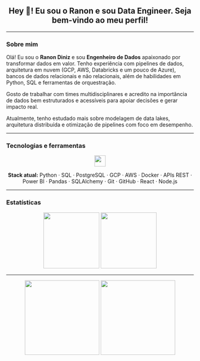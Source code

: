 <h2 align="center">Hey 👋! Eu sou o Ranon e sou Data Engineer. Seja bem-vindo ao meu perfil!</h2>

---

### Sobre mim

Olá! Eu sou o **Ranon Diniz** e sou **Engenheiro de Dados** apaixonado por transformar dados em valor. Tenho experiência com pipelines de dados, arquitetura em nuvem (GCP, AWS, Databricks e um pouco de Azure), bancos de dados relacionais e não relacionais, além de habilidades em Python, SQL e ferramentas de orquestração.

Gosto de trabalhar com times multidisciplinares e acredito na importância de dados bem estruturados e acessíveis para apoiar decisões e gerar impacto real.

Atualmente, tenho estudado mais sobre modelagem de data lakes, arquitetura distribuída e otimização de pipelines com foco em desempenho.


---

### Tecnologias e ferramentas

<div align="center">
  <img src="https://skillicons.dev/icons?i=py,sql,postgres,mysql,gcp,aws,docker,pandas,react,nodejs,html,css,js,git,github" height="30" />
</div>

<p align="center">
  <b>Stack atual:</b> Python · SQL · PostgreSQL · GCP · AWS · Docker · APIs REST · Power BI · Pandas · SQLAlchemy · Git · GitHub · React · Node.js
</p>

---

###  Estatísticas

<div align="center">
  <img src="https://github-readme-stats.vercel.app/api?username=ranondiniz&show_icons=true&theme=dracula&count_private=true&include_all_commits=true&hide_border=false" height="150" />
  <img src="https://github-readme-stats.vercel.app/api/top-langs?username=ranondiniz&layout=compact&langs_count=5&theme=dracula&hide_border=false" height="150" />
</div>

---


<div align="center">
  <img src="https://i.giphy.com/media/6xE1FNcorRInS/giphy.gif" width="200px" />
  <img src="https://i.giphy.com/media/MC6eSuC3yypCU/giphy.gif" width="200px" />
</div>
